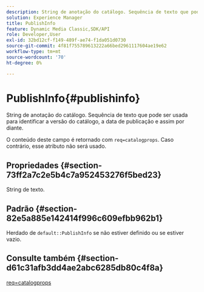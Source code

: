 ```yaml
---
description: String de anotação do catálogo. Sequência de texto que pode ser usada para identificar a versão do catálogo, a data de publicação e assim por diante.
solution: Experience Manager
title: PublishInfo
feature: Dynamic Media Classic,SDK/API
role: Developer,User
exl-id: 32bd12cf-f149-489f-ae74-f1da051d0730
source-git-commit: 4f81f755789613222a66bed2961117604ae19e62
workflow-type: tm+mt
source-wordcount: '70'
ht-degree: 0%

---
```


# PublishInfo{#publishinfo}

String de anotação do catálogo. Sequência de texto que pode ser usada para identificar a versão do catálogo, a data de publicação e assim por diante.

O conteúdo deste campo é retornado com `req=catalogprops`. Caso contrário, esse atributo não será usado.

## Propriedades {#section-73ff2a7c2e5b4c7a952453276f5bed23}

String de texto.

## Padrão {#section-82e5a885e142414f996c609efbb962b1}

Herdado de `default::PublishInfo` se não estiver definido ou se estiver vazio.

## Consulte também {#section-d61c31afb3dd4ae2abc6285db80c4f8a}

[req=catalogprops](../../../../../is-api/http-ref/image-serving-api-ref/c-http-protocol-reference/c-command-reference/r-req/r-catalogprops.md#reference-d7f7438291dd44a1afb6963155625426)
